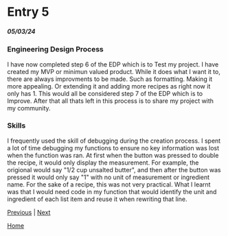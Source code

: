 # Entry 5
##### 05/03/24

### Engineering Design Process

I have now completed step 6 of the EDP which is to Test my project. I have created my MVP or minimun valued product. While it does what I want it to, there are always improvments to be made. Such as formatting. Making it more appealing. Or extending it and adding more recipes as right now it only has 1. This would all be considered step 7 of the EDP which is to Improve. After that all thats left in this process is to share my project with my community. 

### Skills

I frequently used the skill of debugging during the creation process. I spent a lot of time debugging my functions to ensure no key information was lost when the function was ran. At first when the button was pressed to double the recipe, it would only display the measurement. For example, the origional would say "1/2 cup unsalted butter", and then after the button was pressed it would only say "1" with no unit of measurement or ingredient name. For the sake of a recipe, this was not very practical. What I learnt was that I would need code in my function that would identify the unit and ingredient of each list item and reuse it when rewriting that line. 

[Previous](entry04.md) | [Next](entry06.md)

[Home](../README.md)
